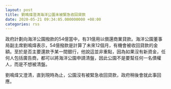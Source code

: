 ```yaml
---
layout: post
title: 劉鳴煒澄清海洋公園未被緊急收回貸款
date: 2020-05-21 09:34:05.000000000 +08:00
categories: rss
---
```


政府計劃向海洋公園撥款的54億當中，有31億用以償還商業貸款。海洋公園董事局副主席劉鳴煒表示，54億撥款是計算了未來12個月，有機會被收回貸款的金額。至於是否主要還款予某一間銀行，他說這並非重點，因為如果沒有新資金，任何人包括廣告商，都可以將海洋公園申請清盤，因此公園不是要幫任何一名債權人，而是不想被清盤。

劉鳴煒又澄清，直到現時為止，公園沒有被緊急收回貸款，政府稍後會就此事回應。
